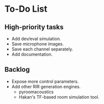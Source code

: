 # To-Do List

## High-priority tasks

- Add dev/eval simulation. 
- Save microphone images. 
- Save each channel separately. 
- Add documentation. 


## Backlog

- Expose more control parameters. 
- Add other RIR generation engines.
    - pyroomacoustics
    - Hakan's TF-based room simulation tool. 


